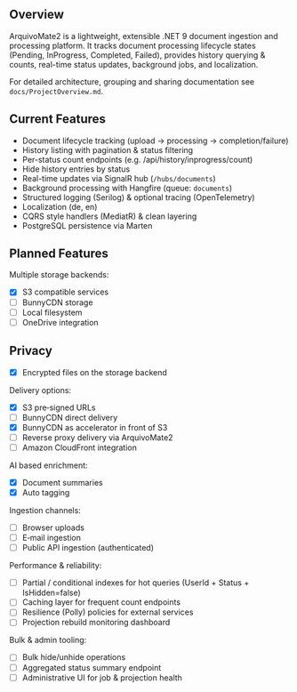 ﻿## Overview
ArquivoMate2 is a lightweight, extensible .NET 9 document ingestion and processing platform. It tracks document processing lifecycle states (Pending, InProgress, Completed, Failed), provides history querying & counts, real-time status updates, background jobs, and localization.

For detailed architecture, grouping and sharing documentation see `docs/ProjectOverview.md`.

## Current Features
- Document lifecycle tracking (upload → processing → completion/failure)
- History listing with pagination & status filtering
- Per-status count endpoints (e.g. /api/history/inprogress/count)
- Hide history entries by status
- Real-time updates via SignalR hub (`/hubs/documents`)
- Background processing with Hangfire (queue: `documents`)
- Structured logging (Serilog) & optional tracing (OpenTelemetry)
- Localization (de, en)
- CQRS style handlers (MediatR) & clean layering
- PostgreSQL persistence via Marten

## Planned Features
Multiple storage backends:
- [X] S3 compatible services
- [ ] BunnyCDN storage
- [ ] Local filesystem
- [ ] OneDrive integration

## Privacy
- [X] Encrypted files on the storage backend

Delivery options:
- [X] S3 pre‑signed URLs
- [ ] BunnyCDN direct delivery
- [X] BunnyCDN as accelerator in front of S3
- [ ] Reverse proxy delivery via ArquivoMate2
- [ ] Amazon CloudFront integration

AI based enrichment:
- [X] Document summaries
- [X] Auto tagging

Ingestion channels:
- [ ] Browser uploads
- [ ] E‑mail ingestion
- [ ] Public API ingestion (authenticated)

Performance & reliability:
- [ ] Partial / conditional indexes for hot queries (UserId + Status + IsHidden=false)
- [ ] Caching layer for frequent count endpoints
- [ ] Resilience (Polly) policies for external services
- [ ] Projection rebuild monitoring dashboard

Bulk & admin tooling:
- [ ] Bulk hide/unhide operations
- [ ] Aggregated status summary endpoint
- [ ] Administrative UI for job & projection health
